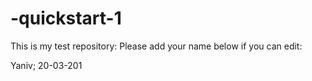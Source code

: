 -quickstart-1
=============
This is my test repository:
Please add your name below if you can edit:

Yaniv; 20-03-201
